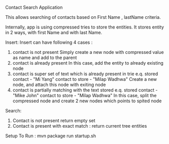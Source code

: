 Contact Search Application

This allows searching of contacts based on First Name , lastName criteria.

Internally, app is using compressed tries to store the entities.
It stores entity in 2 ways, with first Name and with last Name.

Insert:
Insert can have following 4 cases :
1) contact is not present
    Simply create a new node with compressed value as name and add to the parent
2) contact is already present
    In this case, add the entity to already existing node
3) contact is super set of text which is already present in trie
    e.q. stored contact - "Mi Yang"
    contact to store - "Milap Wadhwa"
    Create a new node, and attach this node with exiting node
4) contact is partially matching with the text stored
    e.q. stored contact - "Mike John"
    contact to store - "Milap Wadhwa"
    In this case, split the compressed node and create 2 new nodes which points to spited node

Search:
1) Contact is not present
    return empty set
2) Contact is present with exact match :
    return current tree entities
    
    
    
Setup To Run : 
 mvn package
 run startup.sh
